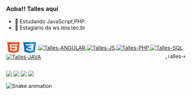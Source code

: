 ### Aoba!! Talles aqui

- 🌱 Estudando JavaScript,PHP.
- 💼 Estagiario da ws.teia.tec.br 

</div>

  <a href="https://github.com/TallesMR">


<div style="display: inline_block"><br>
  <img align="center" alt="Talles-HTML" height="30" width="40" src="https://raw.githubusercontent.com/devicons/devicon/master/icons/html5/html5-original.svg">
  <img align="center" alt="Talles-CSS" height="30" width="40"  src="https://raw.githubusercontent.com/devicons/devicon/master/icons/css3/css3-original.svg">
  <img align="center" alt="Talles-ANGULAR" height="30" width="40"  src="https://cdn.jsdelivr.net/gh/devicons/devicon/icons/angularjs/angularjs-original.svg" /> 
  <img align="center" alt="Talles-JS" height="30" width="40"  src="https://cdn.jsdelivr.net/gh/devicons/devicon/icons/javascript/javascript-original.svg" />
  <img align="center" alt="Talles-PHP" height="30" width="40"  src="https://cdn.jsdelivr.net/gh/devicons/devicon/icons/php/php-original.svg" />
  <img align="center" alt="Talles-SQL" height="30" width="40"  src="https://cdn.jsdelivr.net/gh/devicons/devicon/icons/mysql/mysql-original.svg" />
  <img align="center" alt="Talles-JAVA" height="30" width="40"  src="https://cdn.jsdelivr.net/gh/devicons/devicon/icons/java/java-original.svg" />
  <img align="right" alt="Talles-Pic" height="150" style="border-radius:50px;" 
       src ="https://media.discordapp.net/attachments/970832391583191070/970832484398944326/Tallez.png?width=950&height=664">
</div>

##

<div> 
  <a href="https://www.youtube.com/channel/UC1KjLVTwCcBGnsbzO1hiARg" target="_blank"><img src="https://img.shields.io/badge/YouTube-FF0000?style=for-the-badge&logo=youtube&logoColor=white" target="_blank"></a>
  <a href="https://instagram.com/talles_rodrigue" target="_blank"><img src="https://img.shields.io/badge/-Instagram-%23E4405F?style=for-the-badge&logo=instagram&logoColor=white" target="_blank"></a>
 <a href="https://discord.gg/wagxzStdcR" target="_blank"><img src="https://img.shields.io/badge/Discord-7289DA?style=for-the-badge&logo=discord&logoColor=white" target="_blank"></a> 
  <a href = "mailto:contatotallesrodrigues@gmail.com"><img src="https://img.shields.io/badge/-Gmail-%23333?style=for-the-badge&logo=gmail&logoColor=white" target="_blank"></a>
 
  ![Snake animation](https://github.com/TallesMR/TallesMR/blob/output/github-contribution-grid-snake.svg)
  </div>
